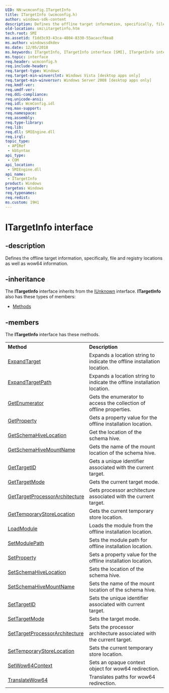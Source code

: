 ```yaml
---
UID: NN:wcmconfig.ITargetInfo
title: ITargetInfo (wcmconfig.h)
author: windows-sdk-content
description: Defines the offline target information, specifically, file and registry locations as well as wow64 information.
old-location: smi\itargetinfo.htm
tech.root: SMI
ms.assetid: f1dd3c93-43ca-4804-8330-55acaccf8ea8
ms.author: windowssdkdev
ms.date: 12/05/2018
ms.keywords: ITargetInfo, ITargetInfo interface [SMI], ITargetInfo interface [SMI],described, smi.itargetinfo, wcmconfig/ITargetInfo
ms.topic: interface
req.header: wcmconfig.h
req.include-header: 
req.target-type: Windows
req.target-min-winverclnt: Windows Vista [desktop apps only]
req.target-min-winversvr: Windows Server 2008 [desktop apps only]
req.kmdf-ver: 
req.umdf-ver: 
req.ddi-compliance: 
req.unicode-ansi: 
req.idl: WcmConfig.idl
req.max-support: 
req.namespace: 
req.assembly: 
req.type-library: 
req.lib: 
req.dll: SMIEngine.dll
req.irql: 
topic_type:
 - APIRef
 - kbSyntax
api_type:
 - COM
api_location:
 - SMIEngine.dll
api_name:
 - ITargetInfo
product: Windows
targetos: Windows
req.typenames: 
req.redist: 
ms.custom: 19H1
---
```


# ITargetInfo interface


## -description


Defines the offline target information,  specifically, file and registry locations as well as wow64 information.


## -inheritance

The <b xmlns:loc="http://microsoft.com/wdcml/l10n">ITargetInfo</b> interface inherits from the <a href="https://msdn.microsoft.com/33f1d79a-33fc-4ce5-a372-e08bda378332">IUnknown</a> interface. <b>ITargetInfo</b> also has these types of members:
<ul>
<li><a href="https://docs.microsoft.com/">Methods</a></li>
</ul>

## -members

The <b>ITargetInfo</b> interface has these methods.
<table class="members" id="memberListMethods">
<tr>
<th align="left" width="37%">Method</th>
<th align="left" width="63%">Description</th>
</tr>
<tr data="declared;">
<td align="left" width="37%">
<a href="https://msdn.microsoft.com/c9c757f4-ad71-42d7-864a-26f3d1e8000b">ExpandTarget</a>
</td>
<td align="left" width="63%">
Expands a location string to indicate the offline installation location.

</td>
</tr>
<tr data="declared;">
<td align="left" width="37%">
<a href="https://msdn.microsoft.com/7a805c5f-c064-4428-9cfb-1e469450a555">ExpandTargetPath</a>
</td>
<td align="left" width="63%">
Expands a location string to indicate the offline installation location.

</td>
</tr>
<tr data="declared;">
<td align="left" width="37%">
<a href="https://msdn.microsoft.com/2e7854dd-93eb-4626-a67d-4bd3dd79a75b">GetEnumerator</a>
</td>
<td align="left" width="63%">
Gets the enumerator to access the collection of offline properties.

</td>
</tr>
<tr data="declared;">
<td align="left" width="37%">
<a href="https://msdn.microsoft.com/f4366d23-e2dd-4561-af79-870212631ebf">GetProperty</a>
</td>
<td align="left" width="63%">
Gets a property value for the offline installation location.

</td>
</tr>
<tr data="declared;">
<td align="left" width="37%">
<a href="https://msdn.microsoft.com/ad9accbd-0d23-40e6-8132-5a0c63a1b12a">GetSchemaHiveLocation</a>
</td>
<td align="left" width="63%">
Get the location of the schema hive.

</td>
</tr>
<tr data="declared;">
<td align="left" width="37%">
<a href="https://msdn.microsoft.com/d63e3f49-bb7b-4ef6-a573-811b9bbdd9b0">GetSchemaHiveMountName</a>
</td>
<td align="left" width="63%">
Gets the name of the mount location of the schema hive.

</td>
</tr>
<tr data="declared;">
<td align="left" width="37%">
<a href="https://msdn.microsoft.com/b80e3363-8efa-44b7-a61e-66177d1c53ce">GetTargetID</a>
</td>
<td align="left" width="63%">
Gets a unique identifier associated with the current target.

</td>
</tr>
<tr data="declared;">
<td align="left" width="37%">
<a href="https://msdn.microsoft.com/b21137a0-537f-43a4-857b-158a1642ea1c">GetTargetMode</a>
</td>
<td align="left" width="63%">
Gets the current target mode.

</td>
</tr>
<tr data="declared;">
<td align="left" width="37%">
<a href="https://msdn.microsoft.com/7c66e131-97e6-4a8e-b4b0-927633d6d53a">GetTargetProcessorArchitecture</a>
</td>
<td align="left" width="63%">
Gets processor architecture associated with the current target.

</td>
</tr>
<tr data="declared;">
<td align="left" width="37%">
<a href="https://msdn.microsoft.com/aebebdee-3a24-4a9b-9ec6-cc411385af41">GetTemporaryStoreLocation</a>
</td>
<td align="left" width="63%">
Gets the current temporary store location.

</td>
</tr>
<tr data="declared;">
<td align="left" width="37%">
<a href="https://msdn.microsoft.com/863aefc6-d777-4af9-b310-adadef993bcd">LoadModule</a>
</td>
<td align="left" width="63%">
Loads the module from the offline installation location.

</td>
</tr>
<tr data="declared;">
<td align="left" width="37%">
<a href="https://msdn.microsoft.com/4831fdf9-411b-4fdb-bd5c-3a309e6b6918">SetModulePath</a>
</td>
<td align="left" width="63%">
Sets the module path for offline installation location.

</td>
</tr>
<tr data="declared;">
<td align="left" width="37%">
<a href="https://msdn.microsoft.com/ecd93710-a9e8-41cf-b30c-97d1efe0fa6f">SetProperty</a>
</td>
<td align="left" width="63%">
Sets a property value for the offline installation location.

</td>
</tr>
<tr data="declared;">
<td align="left" width="37%">
<a href="https://msdn.microsoft.com/223ce821-4f31-4673-95e2-ec9cf94d5726">SetSchemaHiveLocation</a>
</td>
<td align="left" width="63%">
Sets the location of the schema hive.

</td>
</tr>
<tr data="declared;">
<td align="left" width="37%">
<a href="https://msdn.microsoft.com/128cf457-c66e-49b7-88a7-3f5d87800a20">SetSchemaHiveMountName</a>
</td>
<td align="left" width="63%">
Sets the name of the mount location of the schema hive.

</td>
</tr>
<tr data="declared;">
<td align="left" width="37%">
<a href="https://msdn.microsoft.com/183b1ccd-9244-42d5-a787-617e43a55f64">SetTargetID</a>
</td>
<td align="left" width="63%">
Sets the unique identifier associated with current target.

</td>
</tr>
<tr data="declared;">
<td align="left" width="37%">
<a href="https://msdn.microsoft.com/f8c5e67f-a084-4916-8371-bba4e7fb1da1">SetTargetMode</a>
</td>
<td align="left" width="63%">
Sets the target mode.

</td>
</tr>
<tr data="declared;">
<td align="left" width="37%">
<a href="https://msdn.microsoft.com/15056182-4355-48f5-b996-195e3c72235e">SetTargetProcessorArchitecture</a>
</td>
<td align="left" width="63%">
Sets the processor architecture associated with the current target.

</td>
</tr>
<tr data="declared;">
<td align="left" width="37%">
<a href="https://msdn.microsoft.com/ef2b6983-02ff-488a-99ef-9976d76f51b5">SetTemporaryStoreLocation</a>
</td>
<td align="left" width="63%">
Sets the current temporary store location.

</td>
</tr>
<tr data="declared;">
<td align="left" width="37%">
<a href="https://msdn.microsoft.com/8f44485d-0ad3-4c89-a1dc-19610f717972">SetWow64Context</a>
</td>
<td align="left" width="63%">
Sets an opaque context object for wow64 redirection.

</td>
</tr>
<tr data="declared;">
<td align="left" width="37%">
<a href="https://msdn.microsoft.com/0325bac8-1843-4e32-97a6-fb6e2bef9e16">TranslateWow64</a>
</td>
<td align="left" width="63%">
Translates paths for wow64 redirection.

</td>
</tr>
</table> 

